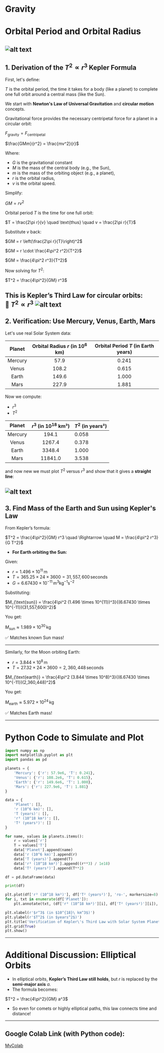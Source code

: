 # Gravity  
# Orbital Period and Orbital Radius
![alt text](sun.gif)
---

## 1. Derivation of the $T^2 \propto r^3$ Kepler Formula
First, let's define:

$T$ is the orbital period, the time it takes for a body (like a planet) to complete one full orbit around a central mass (like the Sun).

We start with **Newton's Law of Universal Gravitation** and **circular motion** concepts.

Gravitational force provides the necessary centripetal force for a planet in a circular orbit:

$F_{\text{gravity}} = F_{\text{centripetal}}$

$\frac{GMm}{r^2} = \frac{mv^2}{r}$

Where:  
- $G$ is the gravitational constant 
- $M$ is the mass of the central body (e.g., the Sun),
- $m$ is the mass of the orbiting object (e.g., a planet),  
- $r$ is the orbital radius,  
- $v$ is the orbital speed.

Simplify:

$GM = rv^2$

Orbital period $T$ is the time for one full orbit:

$T = \frac{2\pi r}{v} \quad \text{thus} \quad v = \frac{2\pi r}{T}$

Substitute $v$ back:

$GM = r \left(\frac{2\pi r}{T}\right)^2$

$GM = r \cdot \frac{4\pi^2 r^2}{T^2}$

$GM = \frac{4\pi^2 r^3}{T^2}$

Now solving for $T^2$:

$T^2 = \frac{4\pi^2}{GM} r^3$

This is **Kepler’s Third Law** for circular orbits:  
🔸 **$T^2 \propto r^3$**
![alt text](image.png)
---

## 2. Verification: Use Mercury, Venus, Earth, Mars

Let's use real Solar System data:

| Planet  | Orbital Radius $r$ (in $10^6$ km) | Orbital Period $T$ (in Earth years) |
|:-------:|:---------------------------------:|:-----------------------------------:|
| Mercury | 57.9                             | 0.241                              |
| Venus   | 108.2                            | 0.615                              |
| Earth   | 149.6                            | 1.000                              |
| Mars    | 227.9                            | 1.881                              |

Now we compute:

- $r^3$
- $T^2$

| Planet  | $r^3$ (in $10^{18}$ km³) | $T^2$ (in years²) |
|:-------:|:---------------------------------:|:--------------------------------|
| Mercury | 194.1                            | 0.058                            |
| Venus   | 1267.4                           | 0.378                            |
| Earth   | 3348.4                           | 1.000                            |
| Mars    | 11841.0                          | 3.538                            |

and now new we must plot $T^2$ versus $r^3$ and show that it gives a **straight line**:

![alt text](image-2.png)
---

## 3. Find Mass of the Earth and Sun using Kepler's Law

From Kepler’s formula:

$T^2 = \frac{4\pi^2}{GM} r^3 \quad \Rightarrow \quad M = \frac{4\pi^2 r^3}{G T^2}$

- **For Earth orbiting the Sun:**

Given:
- $r = 1.496 \times 10^{11} \, \text{m}$
- $T = 365.25 \times 24 \times 3600 = 31,557,600 \, \text{seconds}$
- $G = 6.67430 \times 10^{-11} \, \text{m}^3 \text{kg}^{-1} \text{s}^{-2}$

Substituting:

$M_{\text{sun}} = \frac{4\pi^2 (1.496 \times 10^{11})^3}{(6.67430 \times 10^{-11})(31,557,600)^2}$

You get:

$M_{\text{sun}} \approx 1.989 \times 10^{30} \, \text{kg}$

✅  Matches known Sun mass!

---

Similarly, for the Moon orbiting Earth:

- $r = 3.844 \times 10^8 \, \text{m}$
- $T = 27.32 \times 24 \times 3600 = 2,360,448 \, \text{seconds}$

$M_{\text{earth}} = \frac{4\pi^2 (3.844 \times 10^8)^3}{(6.67430 \times 10^{-11})(2,360,448)^2}$

You get:

$M_{\text{earth}} \approx 5.972 \times 10^{24} \, \text{kg}$

✅ Matches Earth mass!

---

# Python Code to Simulate and Plot

```python
import numpy as np
import matplotlib.pyplot as plt
import pandas as pd

planets = {
    'Mercury': {'r': 57.9e6, 'T': 0.241},
    'Venus': {'r': 108.2e6, 'T': 0.615},
    'Earth': {'r': 149.6e6, 'T': 1.000},
    'Mars': {'r': 227.9e6, 'T': 1.881}
}

data = {
    'Planet': [],
    'r (10^6 km)': [],
    'T (years)': [],
    'r³ (10^18 km³)': [],
    'T² (years²)': []
}

for name, values in planets.items():
    r = values['r']
    T = values['T']
    data['Planet'].append(name)
    data['r (10^6 km)'].append(r)
    data['T (years)'].append(T)
    data['r³ (10^18 km³)'].append((r**3) / 1e18)
    data['T² (years²)'].append(T**2)

df = pd.DataFrame(data)

print(df)

plt.plot(df['r³ (10^18 km³)'], df['T² (years²)'], 'ro-', markersize=8)
for i, txt in enumerate(df['Planet']):
    plt.annotate(txt, (df['r³ (10^18 km³)'][i], df['T² (years²)'][i]), textcoords="offset points", xytext=(5,5), ha='center')

plt.xlabel(r'$r^3$ (in $10^{18}\ km^3$)')
plt.ylabel(r'$T^2$ (in $years^2$)')
plt.title('Verification of Kepler\'s Third Law with Solar System Planets')
plt.grid(True)
plt.show()

```

---

# Additional Discussion: Elliptical Orbits

- In elliptical orbits, **Kepler’s Third Law still holds**, but $r$ is replaced by the **semi-major axis** $a$.
- The formula becomes:

$T^2 = \frac{4\pi^2}{GM} a^3$

- So even for comets or highly elliptical paths, this law connects time and distance!

---
## Google Colab Link (with Python code):

[MyColab](https://colab.research.google.com/drive/1nxY-EsikhIzR8trIpHQmCeOzOjeTJ5Qk)
